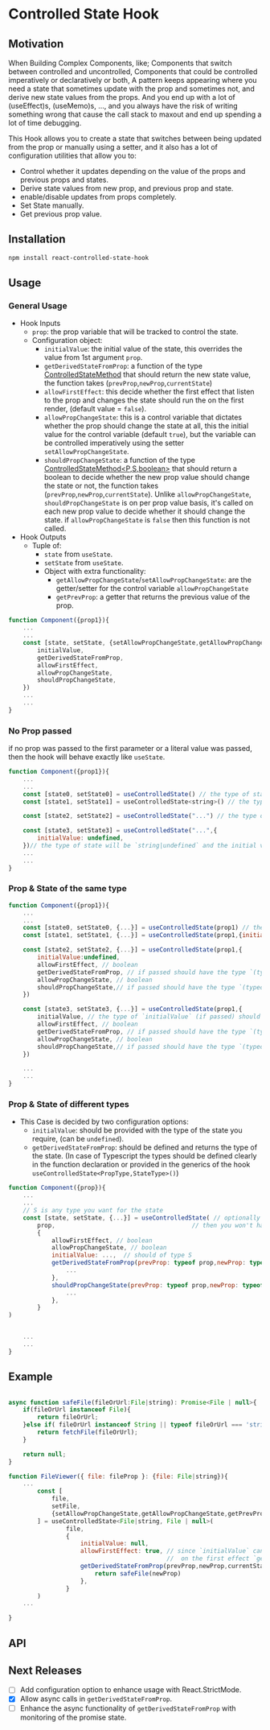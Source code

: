 # Controlled State Hook

## Motivation

When Building Complex Components, like; Components that switch between controlled and uncontrolled, Components that could be controlled imperatively or declaratively or both, A pattern keeps appearing where you need a state that sometimes update with the prop and sometimes not, and derive new state values from the props.
And you end up with a lot of (useEffect)s, (useMemo)s, ..., and you always have the risk of writing something wrong that cause the call stack to maxout and end up spending a lot of time debugging.

This Hook allows you to create a state that switches between being updated from the prop or manually using a setter, and it also has a lot of configuration utilities that allow you to:

- Control whether it updates depending on the value of the props and previous props and states.
- Derive state values from new prop, and previous prop and state.
- enable/disable updates from props completely.
- Set State manually.
- Get previous prop value.

## Installation

```bash
npm install react-controlled-state-hook
```

## Usage

### General Usage

- Hook Inputs
  - `prop`: the prop variable that will be tracked to control the state.
  - Configuration object:
    - `initialValue`: the initial value of the state, this overrides the value from 1st argument `prop`.
    - `getDerivedStateFromProp`: a function of the type [ControlledStateMethod]() that should return the new state value, the function takes (`prevProp`,`newProp`,`currentState`)
    - `allowFirstEffect`: this decide whether the first effect that listen to the prop and changes the state should run the on the first render, (default value = `false`).
    - `allowPropChangeState`: this is a control variable that dictates whether the prop should change the state at all, this the initial value for the control variable (default `true`), but the variable can be controlled imperatively using the setter `setAllowPropChangeState`.
    - `shouldPropChangeState`: a function of the type [ControlledStateMethod<P,S,boolean>]() that should return a boolean to decide whether the new prop value should change the state or not, the function takes (`prevProp`,`newProp`,`currentState`). Unlike `allowPropChangeState`, `shouldPropChangeState` is on per prop value basis, it's called on each new prop value to decide whether it should change the state. if `allowPropChangeState` is `false` then this function is not called.
- Hook Outputs
  - Tuple of:
    - `state` from `useState`.
    - `setState` from `useState`.
    - Object with extra functionality:
      - `getAllowPropChangeState`/`setAllowPropChangeState`: are the getter/setter for the control variable `allowPropChangeState`
      - `getPrevProp`: a getter that returns the previous value of the prop.

```javascript
function Component({prop1}){
    ...
    ...
    const [state, setState, {setAllowPropChangeState,getAllowPropChangeState,getPrevProp}] = useControlledState(prop1,{
        initialValue,
        getDerivedStateFromProp,
        allowFirstEffect,
        allowPropChangeState,
        shouldPropChangeState,
    })
    ...
    ...
}
```

### No Prop passed

if no prop was passed to the first parameter or a literal value was passed, then the hook will behave exactly like `useState`.

```js
function Component({prop1}){
    ...
    ...
    const [state0, setState0] = useControlledState() // the type of state will be `undefined`
    const [state1, setState1] = useControlledState<string>() // the type of state will be `string|undefined`

    const [state2, setState2] = useControlledState("...") // the type of state will be `string`

    const [state3, setState3] = useControlledState("...",{
        initialValue: undefined,
    })// the type of state will be `string|undefined` and the initial value will be undefined not "..."
    ...
    ...
}
```

### Prop & State of the same type

```js
function Component({prop1}){
    ...
    ...
    const [state0, setState0, {...}] = useControlledState(prop1) // the type of state will be `typeof prop1`
    const [state1, setState1, {...}] = useControlledState(prop1,{initialValue:undefined}) // the type of state will be `typeof prop1|undefined`

    const [state2, setState2, {...}] = useControlledState(prop1,{
        initialValue:undefined,
        allowFirstEffect, // boolean
        getDerivedStateFromProp, // if passed should have the type `(typeof prop1,typeof prop1,typeof prop1|undefined)=>typeof prop1 | undefined`
        allowPropChangeState, // boolean
        shouldPropChangeState,// if passed should have the type `(typeof prop1,typeof prop1,typeof prop1|undefined)=> boolean`
    })

    const [state3, setState3, {...}] = useControlledState(prop1,{
        initialValue, // the type of `initialValue` (if passed) should be `typeof prop1| ( ()=>typeof prop1 )`
        allowFirstEffect, // boolean
        getDerivedStateFromProp, // if passed should have the type `(typeof prop1,typeof prop1,typeof prop1)=>typeof prop1`
        allowPropChangeState, // boolean
        shouldPropChangeState,// if passed should have the type `(typeof prop1,typeof prop1,typeof prop1)=> boolean`
    })

    ...
    ...
}
```

### Prop & State of different types

- This Case is decided by two configuration options:
  - `initialValue`: should be provided with the type of the state you require, (can be `undefined`).
  - `getDerivedStateFromProp`: should be defined and returns the type of the state. (In case of Typescript the types should be defined clearly in the function declaration or provided in the generics of the hook `useControlledState<PropType,StateType>()`)

```js
function Component({prop}){
    ...
    ...
    // S is any type you want for the state
    const [state, setState, {...}] = useControlledState( // optionally you can define it like this `useControlledState<typeof prop1, S>` 
        prop,                                      // then you won't have to specify it in the passed functions below.
        {
            allowFirstEffect, // boolean
            allowPropChangeState, // boolean
            initialValue: ...,  // should of type S
            getDerivedStateFromProp(prevProp: typeof prop,newProp: typeof prop,currentState: S): S {
                ...
            }, 
            shouldPropChangeState(prevProp: typeof prop,newProp: typeof prop,currentState: S): boolean {
                ...
            },
        }
)


    ...
    ...
}
```

## Example

```js

async function safeFile(fileOrUrl:File|string): Promise<File | null>{
    if(fileOrUrl instanceof File){
        return fileOrUrl;
    }else if( fileOrUrl instanceof String || typeof fileOrUrl === 'string'){
        return fetchFile(fileOrUrl);
    }

    return null;
}

function FileViewer({ file: fileProp }: {file: File|string}){
    ...
        const [
            file,
            setFile,
            {setAllowPropChangeState,getAllowPropChangeState,getPrevProp}
        ] = useControlledState<File|string, File | null>(
                file,
                {
                    initialValue: null,
                    allowFirstEffect: true, // since `initialValue` can't be async, it was set to `null` and
                                            //  on the first effect `getDerivedStateFromProp` will be called.
                    getDerivedStateFromProp(prevProp,newProp,currentState){
                        return safeFile(newProp)
                    },
                }
        )
    ...

}
```

## API

## Next Releases

- [ ] Add configuration option to enhance usage with React.StrictMode.
- [x] Allow async calls in `getDerivedStateFromProp`.
- [ ] Enhance the async functionality of `getDerivedStateFromProp` with monitoring of the promise state.
